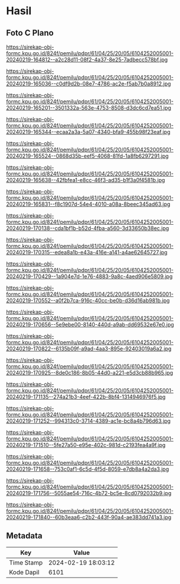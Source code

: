 # Hasil

## Foto C Plano

https://sirekap-obj-formc.kpu.go.id/824f/pemilu/pdpr/61/04/25/20/05/6104252005001-20240219-164812--a2c28d11-08f2-4a37-8e25-7adbecc578bf.jpg

https://sirekap-obj-formc.kpu.go.id/824f/pemilu/pdpr/61/04/25/20/05/6104252005001-20240219-165036--c0df9d2b-08e7-4786-ac2e-f5ab7b0a8912.jpg

https://sirekap-obj-formc.kpu.go.id/824f/pemilu/pdpr/61/04/25/20/05/6104252005001-20240219-165201--3501332a-563e-4753-8508-d3dc6cd7ea51.jpg

https://sirekap-obj-formc.kpu.go.id/824f/pemilu/pdpr/61/04/25/20/05/6104252005001-20240219-165344--ecaa2a3a-5a07-4340-bfa9-455b98f23eaf.jpg

https://sirekap-obj-formc.kpu.go.id/824f/pemilu/pdpr/61/04/25/20/05/6104252005001-20240219-165524--0868d35b-eef5-4068-81fd-1a8fb6297291.jpg

https://sirekap-obj-formc.kpu.go.id/824f/pemilu/pdpr/61/04/25/20/05/6104252005001-20240219-165638--42fbfea1-e8cc-46f3-ad35-b1f3a0f4581b.jpg

https://sirekap-obj-formc.kpu.go.id/824f/pemilu/pdpr/61/04/25/20/05/6104252005001-20240219-165831--f8c1907d-54e4-4010-a08a-8beec345ad63.jpg

https://sirekap-obj-formc.kpu.go.id/824f/pemilu/pdpr/61/04/25/20/05/6104252005001-20240219-170138--cda1bf1b-b52d-4fba-a560-3d33650b38ec.jpg

https://sirekap-obj-formc.kpu.go.id/824f/pemilu/pdpr/61/04/25/20/05/6104252005001-20240219-170315--edea8a1b-e43a-416e-a141-a4ae62645727.jpg

https://sirekap-obj-formc.kpu.go.id/824f/pemilu/pdpr/61/04/25/20/05/6104252005001-20240219-170429--1a904e7d-1e76-4883-9a8c-4aed906e5809.jpg

https://sirekap-obj-formc.kpu.go.id/824f/pemilu/pdpr/61/04/25/20/05/6104252005001-20240219-170552--a0f2b7ca-916c-40cc-be0b-d36d16ab981b.jpg

https://sirekap-obj-formc.kpu.go.id/824f/pemilu/pdpr/61/04/25/20/05/6104252005001-20240219-170656--5e9ebe00-8140-440d-a9ab-dd69532e67e0.jpg

https://sirekap-obj-formc.kpu.go.id/824f/pemilu/pdpr/61/04/25/20/05/6104252005001-20240219-170822--6135b09f-a9ad-4aa3-895e-92403019a6a2.jpg

https://sirekap-obj-formc.kpu.go.id/824f/pemilu/pdpr/61/04/25/20/05/6104252005001-20240219-170925--8de0c186-8b05-44d0-a221-e5d3cb88b965.jpg

https://sirekap-obj-formc.kpu.go.id/824f/pemilu/pdpr/61/04/25/20/05/6104252005001-20240219-171135--274a21b3-4eef-422b-8bf4-1314946976f5.jpg

https://sirekap-obj-formc.kpu.go.id/824f/pemilu/pdpr/61/04/25/20/05/6104252005001-20240219-171252--994313c0-3714-4389-ac1e-bc8a4b796d63.jpg

https://sirekap-obj-formc.kpu.go.id/824f/pemilu/pdpr/61/04/25/20/05/6104252005001-20240219-171510--5fe27a50-e95e-402c-981d-c2193fea4a9f.jpg

https://sirekap-obj-formc.kpu.go.id/824f/pemilu/pdpr/61/04/25/20/05/6104252005001-20240219-171658--753c0af1-6c5d-4f5d-8059-e7db8a4a2da3.jpg

https://sirekap-obj-formc.kpu.go.id/824f/pemilu/pdpr/61/04/25/20/05/6104252005001-20240219-171756--5055ae54-716c-4b72-bc5e-8cd0792032b9.jpg

https://sirekap-obj-formc.kpu.go.id/824f/pemilu/pdpr/61/04/25/20/05/6104252005001-20240219-171840--60b3eaa6-c2b2-443f-90a4-ae383dd741a3.jpg


## Metadata

| Key        | Value               |
| ---------- | ------------------- |
| Time Stamp | 2024-02-19 18:03:12 |
| Kode Dapil | 6101                |




